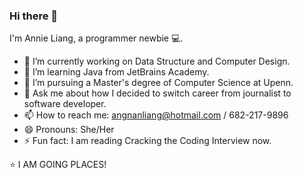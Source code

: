 ### Hi there 👋

I'm Annie Liang, a programmer newbie 💻. 

- 🔭 I’m currently working on Data Structure and Computer Design.
- 🌱 I’m learning Java from JetBrains Academy.
- 💼 I’m pursuing a Master's degree of Computer Science at Upenn.
- 💬 Ask me about how I decided to switch career from journalist to software developer.
- 📫 How to reach me: angnanliang@hotmail.com / 682-217-9896
- 😄 Pronouns: She/Her
- ⚡ Fun fact: I am reading Cracking the Coding Interview now.

⭐️ I AM GOING PLACES!
